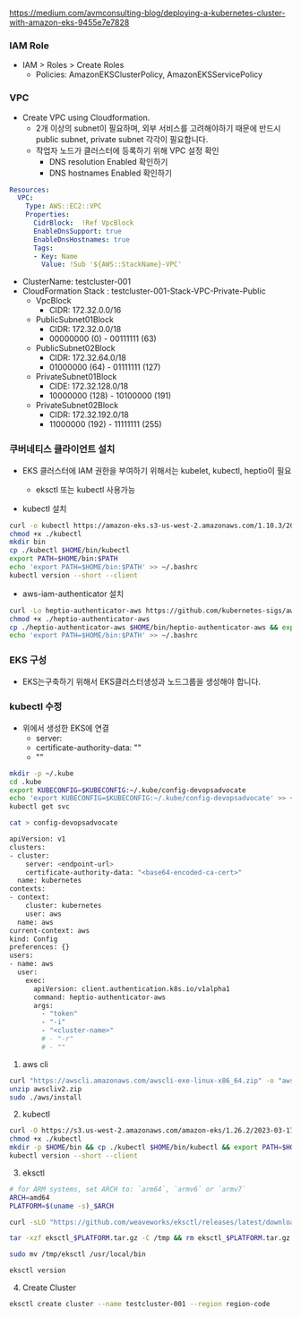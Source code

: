 
https://medium.com/avmconsulting-blog/deploying-a-kubernetes-cluster-with-amazon-eks-9455e7e7828


### IAM Role

- IAM > Roles > Create Roles
  - Policies: AmazonEKSClusterPolicy, AmazonEKSServicePolicy

### VPC

- Create VPC using Cloudformation.
  - 2개 이상의 subnet이 필요하며, 외부 서비스를 고려해야하기 때문에 반드시 public subnet, private subnet 각각이 필요합니다.
  - 작업자 노드가 클러스터에 등록하기 위해 VPC 설정 확인
    - DNS resolution Enabled 확인하기
    - DNS hostnames Enabled 확인하기
  

```yaml
Resources:
  VPC:
    Type: AWS::EC2::VPC
    Properties:
      CidrBlock:  !Ref VpcBlock
      EnableDnsSupport: true
      EnableDnsHostnames: true
      Tags:
      - Key: Name
        Value: !Sub '${AWS::StackName}-VPC'
```


- ClusterName: testcluster-001
- CloudFormation Stack : testcluster-001-Stack-VPC-Private-Public
  - VpcBlock
    - CIDR: 172.32.0.0/16
  - PublicSubnet01Block
    - CIDR: 172.32.0.0/18
    - 00000000 (0)  - 00111111 (63)
  - PublicSubnet02Block
    - CIDR: 172.32.64.0/18
    - 01000000 (64) - 01111111 (127)
  - PrivateSubnet01Block
    - CIDE: 172.32.128.0/18
    - 10000000 (128) - 10100000 (191)
  - PrivateSubnet02Block
    - CIDR: 172.32.192.0/18
    - 11000000 (192) - 11111111 (255)

### 쿠버네티스 클라이언트 설치

- EKS 클러스터에 IAM 권한을 부여하기 위해서는 kubelet, kubectl, heptio이 필요
  - eksctl 또는 kubectl 사용가능

- kubectl 설치

```sh
curl -o kubectl https://amazon-eks.s3-us-west-2.amazonaws.com/1.10.3/2018-06-05/bin/linux/amd64/kubectl
chmod +x ./kubectl
mkdir bin
cp ./kubectl $HOME/bin/kubectl
export PATH=$HOME/bin:$PATH
echo 'export PATH=$HOME/bin:$PATH' >> ~/.bashrc
kubectl version --short --client
```

- aws-iam-authenticator 설치

```sh
curl -Lo heptio-authenticator-aws https://github.com/kubernetes-sigs/aws-iam-authenticator/releases/download/v0.5.9/aws-iam-authenticator_0.5.9_linux_amd64
chmod +x ./heptio-authenticator-aws
cp ./heptio-authenticator-aws $HOME/bin/heptio-authenticator-aws && export PATH=$HOME/bin:$PATH
echo 'export PATH=$HOME/bin:$PATH' >> ~/.bashrc
```

### EKS 구성

- EKS는구축하기 위해서 EKS클러스터생성과 노드그룹을 생성해야 합니다.

### kubectl 수정

- 위에서 생성한 EKS에 연결
  - server: <endpoint-url>
  - certificate-authority-data: "<base64-encoded-ca-cert>"
  - "<cluster-name>"

```sh
mkdir -p ~/.kube
cd .kube
export KUBECONFIG=$KUBECONFIG:~/.kube/config-devopsadvocate
echo 'export KUBECONFIG=$KUBECONFIG:~/.kube/config-devopsadvocate' >> ~/.bashrc
kubectl get svc

cat > config-devopsadvocate

apiVersion: v1
clusters:
- cluster:
    server: <endpoint-url>
    certificate-authority-data: "<base64-encoded-ca-cert>"
  name: kubernetes
contexts:
- context:
    cluster: kubernetes
    user: aws
  name: aws
current-context: aws
kind: Config
preferences: {}
users:
- name: aws
  user:
    exec:
      apiVersion: client.authentication.k8s.io/v1alpha1
      command: heptio-authenticator-aws
      args:
        - "token"
        - "-i"
        - "<cluster-name>"
        # - "-r"
        # - ""
```

1. aws cli

```sh
curl "https://awscli.amazonaws.com/awscli-exe-linux-x86_64.zip" -o "awscliv2.zip"
unzip awscliv2.zip
sudo ./aws/install
```

2. kubectl

```sh
curl -O https://s3.us-west-2.amazonaws.com/amazon-eks/1.26.2/2023-03-17/bin/darwin/amd64/kubectl
chmod +x ./kubectl
mkdir -p $HOME/bin && cp ./kubectl $HOME/bin/kubectl && export PATH=$HOME/bin:$PATH
kubectl version --short --client
```

3. eksctl

```sh
# for ARM systems, set ARCH to: `arm64`, `armv6` or `armv7`
ARCH=amd64
PLATFORM=$(uname -s)_$ARCH

curl -sLO "https://github.com/weaveworks/eksctl/releases/latest/download/eksctl_$PLATFORM.tar.gz"

tar -xzf eksctl_$PLATFORM.tar.gz -C /tmp && rm eksctl_$PLATFORM.tar.gz

sudo mv /tmp/eksctl /usr/local/bin

eksctl version
```

4. Create Cluster



```sh
eksctl create cluster --name testcluster-001 --region region-code
```


